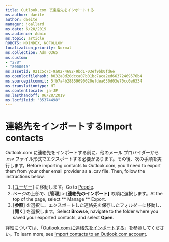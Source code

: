 ```yaml
---
title: Outlook.com で連絡先をインポートする
ms.author: daeite
author: daeite
manager: joallard
ms.date: 6/20/2019
ms.audience: Admin
ms.topic: article
ROBOTS: NOINDEX, NOFOLLOW
localization_priority: Normal
ms.collection: Adm_O365
ms.custom:
- "278"
- "8000019"
ms.assetid: 921c5c7c-9a02-4682-9bd1-03ef9bb0fd6e
ms.openlocfilehash: b032a8d20dcca07b01bc7aca2ed66372469576b4
ms.sourcegitcommit: 5fb7a4b28859690020efdea630d03e70cc0e6334
ms.translationtype: HT
ms.contentlocale: ja-JP
ms.lasthandoff: 06/28/2019
ms.locfileid: "35374498"
---
```

# <a name="import-contacts"></a><span data-ttu-id="caa5c-102">連絡先をインポートする</span><span class="sxs-lookup"><span data-stu-id="caa5c-102">Import contacts</span></span>

<span data-ttu-id="caa5c-p101">Outlook.com に連絡先をインポートする前に、他のメール プロバイダーから .csv ファイル形式でエクスポートする必要があります。その後、次の手順を実行します。</span><span class="sxs-lookup"><span data-stu-id="caa5c-p101">Before importing contacts to Outlook.com, you'll need to export them from your other email provider as a .csv file. Then, follow the instructions below.</span></span>
  
1. <span data-ttu-id="caa5c-105">[[ユーザー]](https://outlook.live.com/people/) に移動します。</span><span class="sxs-lookup"><span data-stu-id="caa5c-105">Go to [People](https://outlook.live.com/people/).</span></span>
2. <span data-ttu-id="caa5c-106">ページの上部で、**[管理]** \> **[連絡先のインポート]** の順に選択します。</span><span class="sxs-lookup"><span data-stu-id="caa5c-106">At the top of the page, select \*\* Manage \*\*  Export.</span></span>
3. <span data-ttu-id="caa5c-107">[**参照**] を選択し、エクスポートした連絡先を保存したフォルダーに移動し、[**開く**] を選択します。</span><span class="sxs-lookup"><span data-stu-id="caa5c-107">Select **Browse**, navigate to the folder where you saved your exported contacts, and select **Open**.</span></span>

<span data-ttu-id="caa5c-108">詳細については、「[Outlook.com に連絡先をインポートする](https://support.office.com/article/285a3b55-8d93-4ac8-93df-43fffd13b2f1?wt.mc_id=Office_Outlook_com_Alchemy)」を参照してください。</span><span class="sxs-lookup"><span data-stu-id="caa5c-108">To learn more, see [Import contacts to an Outlook.com account](https://support.office.com/article/285a3b55-8d93-4ac8-93df-43fffd13b2f1?wt.mc_id=Office_Outlook_com_Alchemy).</span></span>